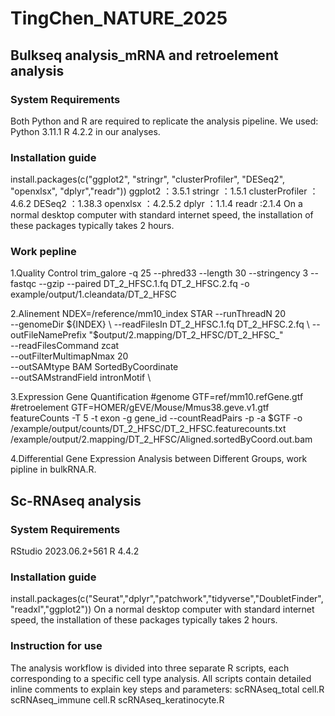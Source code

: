 # TingChen_NATURE_2025
## Bulkseq analysis_mRNA and retroelement analysis 
### System Requirements
Both Python and R are required to replicate the analysis pipeline. We used:
Python 3.11.1
R  4.2.2
in our analyses.
### Installation guide
install.packages(c("ggplot2", "stringr", "clusterProfiler", "DESeq2", "openxlsx", "dplyr","readr"))
ggplot2 ：3.5.1
stringr ：1.5.1
clusterProfiler ：4.6.2
DESeq2 ：1.38.3
openxlsx ：4.2.5.2
dplyr ：1.1.4
readr :2.1.4
On a normal desktop computer with standard internet speed, the installation of these packages typically takes 2 hours.
### Work pepline
1.Quality Control
trim_galore -q 25 --phred33 --length 30 --stringency 3 --fastqc --gzip --paired DT_2_HFSC.1.fq DT_2_HFSC.2.fq -o example/output/1.cleandata/DT_2_HFSC

2.Alinement
NDEX=/reference/mm10_index
STAR --runThreadN 20 \
  --genomeDir ${INDEX} \
  --readFilesIn DT_2_HFSC.1.fq DT_2_HFSC.2.fq \
  --outFileNamePrefix "$output/2.mapping/DT_2_HFSC/DT_2_HFSC_" \
  --readFilesCommand zcat \
  --outFilterMultimapNmax 20 \
  --outSAMtype BAM SortedByCoordinate \
  --outSAMstrandField intronMotif \


3.Expression Gene Quantification
#genome
GTF=ref/mm10.refGene.gtf
#retroelement
GTF=HOMER/gEVE/Mouse/Mmus38.geve.v1.gtf
featureCounts -T 5 -t exon -g gene_id --countReadPairs -p -a $GTF -o /example/output/counts/DT_2_HFSC/DT_2_HFSC.featurecounts.txt  /example/output/2.mapping/DT_2_HFSC/Aligned.sortedByCoord.out.bam

4.Differential Gene Expression Analysis between Different Groups, work pipline in bulkRNA.R.

## Sc-RNAseq analysis 
### System Requirements
RStudio 2023.06.2+561
R 4.4.2
### Installation guide
install.packages(c("Seurat","dplyr","patchwork","tidyverse","DoubletFinder","readxl","ggplot2"))
On a normal desktop computer with standard internet speed, the installation of these packages typically takes 2 hours.
### Instruction for use  
The analysis workflow is divided into three separate R scripts, each corresponding to a specific cell type analysis. All scripts contain detailed inline comments to explain key steps and parameters:
scRNAseq_total cell.R
scRNAseq_immune cell.R
scRNAseq_keratinocyte.R
